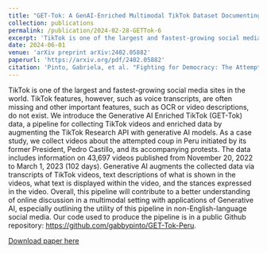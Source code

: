 ```yaml
---
title: "GET-Tok: A GenAI-Enriched Multimodal TikTok Dataset Documenting the 2022 Attempted Coup in Peru"
collection: publications
permalink: /publication/2024-02-28-GETTok-6
excerpt: 'TikTok is one of the largest and fastest-growing social media sites in the world. TikTok features, however, such as voice transcripts, are often missing and other important features, such as OCR or video descriptions, do not exist. We introduce the Generative AI Enriched TikTok (GET-Tok) data, a pipeline for collecting TikTok videos and enriched data by augmenting the TikTok Research API with generative AI models. As a case study, we collect videos about the attempted coup in Peru initiated by its former President, Pedro Castillo, and its accompanying protests. The data includes information on 43,697 videos published from November 20, 2022 to March 1, 2023 (102 days). Generative AI augments the collected data via transcripts of TikTok videos, text descriptions of what is shown in the videos, what text is displayed within the video, and the stances expressed in the video. Overall, this pipeline will contribute to a better understanding of online discussion in a multimodal setting with applications of Generative AI, especially outlining the utility of this pipeline in non-English-language social media. Our code used to produce the pipeline is in a public Github repository: https://github.com/gabbypinto/GET-Tok-Peru.'
date: 2024-06-01
venue: 'arXiv preprint arXiv:2402.05882'
paperurl: 'https://arxiv.org/pdf/2402.05882'
citation: 'Pinto, Gabriela, et al. "Fighting for Democracy: The Attempted Coup in Peru through the lens of TikTok." (2024).'
---
```

TikTok is one of the largest and fastest-growing social media sites in the world. TikTok features, however, such as voice transcripts, are often missing and other important features, such as OCR or video descriptions, do not exist. We introduce the Generative AI Enriched TikTok (GET-Tok) data, a pipeline for collecting TikTok videos and enriched data by augmenting the TikTok Research API with generative AI models. As a case study, we collect videos about the attempted coup in Peru initiated by its former President, Pedro Castillo, and its accompanying protests. The data includes information on 43,697 videos published from November 20, 2022 to March 1, 2023 (102 days). Generative AI augments the collected data via transcripts of TikTok videos, text descriptions of what is shown in the videos, what text is displayed within the video, and the stances expressed in the video. Overall, this pipeline will contribute to a better understanding of online discussion in a multimodal setting with applications of Generative AI, especially outlining the utility of this pipeline in non-English-language social media. Our code used to produce the pipeline is in a public Github repository: https://github.com/gabbypinto/GET-Tok-Peru.


[Download paper here](http://gabbypinto.github.io/files/GETTok.pdf)

<!-- <a href="username.github.io/folder/document.pdf" target="_blank">PDF.</a> -->
<!-- Recommended citation: A. Atchison, G. Pinto, A. Woodward, E. Stevens, D. Dixon and E. Linstead, "Classifying Challenging Behaviors in Autism Spectrum Disorder with Word Embeddings," 2021 20th IEEE International Conference on Machine Learning and Applications (ICMLA), 2021, pp. 1325-1332, doi: 10.1109/ICMLA52953.2021.00215. -->
